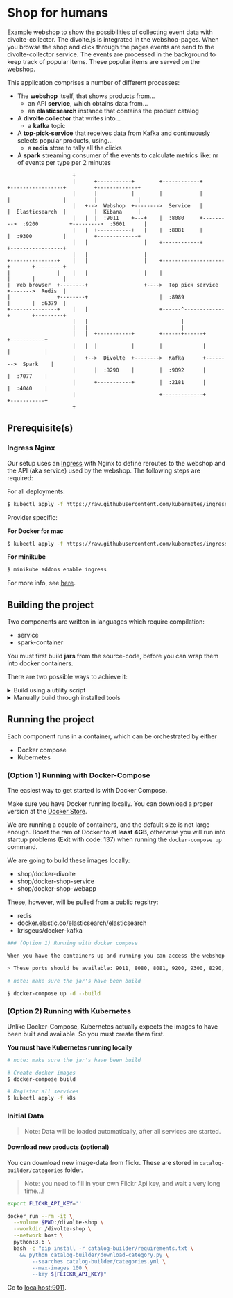 # Shop for humans

Example webshop to show the possibilities of collecting event data with 
divolte-collector. The divolte.js is integrated in the webshop-pages. When you 
browse the shop and click through the pages events are send to the 
divolte-collector service. The events are processed in the background to keep 
track of popular items. These popular items are served on the webshop.

This application comprises a number of different processes:

- The **webshop** itself, that shows products from...
  - an API **service**, which obtains data from...
  - an **elasticsearch** instance that contains the product catalog
- A **divolte collector** that writes into...
  - a **kafka** topic
- A **top-pick-service** that receives data from Kafka and continuously selects popular products, using...
  - a **redis** store to tally all the clicks
- A **spark** streaming consumer of the events to calculate metrics like: nr of events per type per 2 minutes

```text
                     +
                     |      +-----------+        +------------+         +-----------------+         +-------------+
                     |      |           |        |            |         |                 |         |             |
                     |   +-->  Webshop  +-------->  Service   |         |  Elasticsearch  |         |  Kibana     |
                     |   |  |  :9011    +---+    |  :8080     +--------->  :9200          +--------->  :5601      |
                     |   |  +-----------+   |    |  :8081     |         |  :9300          |         +-------------+
                     |   |                  |    +------------+         +-----------------+
                     |   |                  |
+---------------+    |   |                  |    +--------------------+       +---------+
|               |    |   |                  |    |                    |       |         |
|  Web browser  +--------+                  +---->  Top pick service  +------->  Redis  |
|               +--------+                       |  :8989             |       |  :6379  |
+---------------+    |   |                       +------^-------------+       +---------+
                     |   |                              |
                     |   |                              |
                     |   |  +-----------+        +------+------+        +-----------+
                     |   |  |           |        |             |        |           |
                     |   +-->  Divolte  +-------->  Kafka      +-------->  Spark    |
                     |      |  :8290    |        |  :9092      |        |  :7077    |
                     |      +-----------+        |  :2181      |        |  :4040    |
                     |                           +-------------+        +-----------+
                     +
```

## Prerequisite(s)
### Ingress Nginx

Our setup uses an [Ingress](https://kubernetes.io/docs/concepts/services-networking/ingress/) with Nginx to define reroutes to the webshop and the
API (aka service) used by the webshop. The following steps 
are required:

For all deployments:
```bash
$ kubectl apply -f https://raw.githubusercontent.com/kubernetes/ingress-nginx/master/deploy/static/mandatory.yaml
```

Provider specific:

**For Docker for mac**
```bash
$ kubectl apply -f https://raw.githubusercontent.com/kubernetes/ingress-nginx/master/deploy/static/provider/cloud-generic.yaml
```

**For minikube**
```bash
$ minikube addons enable ingress
```

For more info, see [here](https://github.com/kubernetes/ingress-nginx/blob/master/docs/deploy/index.md#installation-guide).


## Building the project

Two components are written in languages which require compilation:
- service
- spark-container

You must first build **jars** from the source-code, before you can wrap them into docker containers.

There are two possible ways to achieve it:

<details><summary>Build using a utility script</summary>
  
This script will build the components through a docker image without requiring any additional software installation your system.
  
```bash
# You can use the utility script, build inside a dockers containers:
$ bash build-jars.sh
```

</details>

<details><summary>Manually build through installed tools</summary>

For this procedure, the following package(s) are required:
- `sbt`
- `ingress-nginx`


Install with your package manager:
```
brew update
brew install sbt
```

```
apt update
apt install sbt 
```	


And run the compilation commands:
```bash
service/gradlew -p service build 
cd spark-container/streaming && sbt assembly
```	

</details>


## Running the project

Each component runs in a container, which can be orchestrated by either
- Docker compose
- Kubernetes


### (Option 1) Running with Docker-Compose

The easiest way to get started is with Docker Compose.

Make sure you have Docker running locally. You can download a proper version at the [Docker Store][ds].

We are running a couple of containers, and the default size is not large enough. Boost the ram of Docker to at **least 4GB**,
otherwise you will run into startup problems (Exit with code: 137) when running the `docker-compose up` command.

We are going to build these images locally:

- shop/docker-divolte
- shop/docker-shop-service
- shop/docker-shop-webapp


These, however, will be pulled from a public regsitry:

- redis
- docker.elastic.co/elasticsearch/elasticsearch
- krisgeus/docker-kafka 

[ds]:https://store.docker.com/

```bash
### (Option 1) Running with docker compose

When you have the containers up and running you can access the webshop through (http://localhost:9011/). 

> These ports should be available: 9011, 8080, 8081, 9200, 9300, 8290, 9092, 2181, 6379, 8989

# note: make sure the jar's have been build

$ docker-compose up -d --build
```


### (Option 2) Running with Kubernetes 

Unlike Docker-Compose, Kubernetes actually expects the images to have been built and available. So you must create them first.

**You must have Kubernetes running locally**

```bash
# note: make sure the jar's have been build

# Create docker images
$ docker-compose build

# Register all services
$ kubectl apply -f k8s
```


### Initial Data

> Note: Data will be loaded automatically, after all services are started.

#### Download new products (optional)

You can download new image-data from flickr. These are stored in `catalog-builder/categories` folder.

> Note: you need to fill in your own Flickr Api key, and wait a very long time...!

```bash
export FLICKR_API_KEY=''

docker run --rm -it \
  --volume $PWD:/divolte-shop \
  --workdir /divolte-shop \
  --network host \
  python:3.6 \
  bash -c "pip install -r catalog-builder/requirements.txt \
    && python catalog-builder/download-category.py \
        --searches catalog-builder/categories.yml \
        --max-images 100 \
        --key ${FLICKR_API_KEY}"
```

Go to [localhost:9011](http://localhost:9011/).
